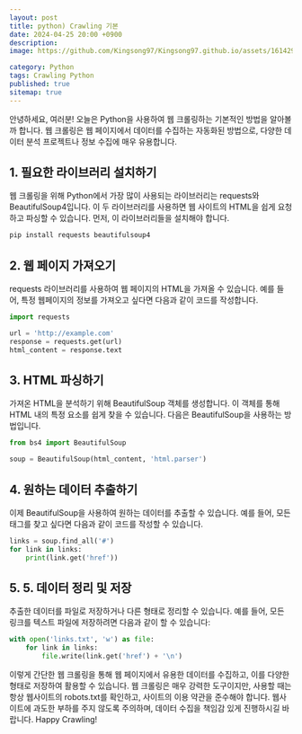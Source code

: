 ```yaml
---
layout: post
title: python) Crawling 기본
date: 2024-04-25 20:00 +0900
description: 
image: https://github.com/Kingsong97/Kingsong97.github.io/assets/161429740/db65de14-dc59-4576-8cec-82acc61d8013

category: Python
tags: Crawling Python
published: true
sitemap: true
---
```

안녕하세요, 여러분! 오늘은 Python을 사용하여 웹 크롤링하는 기본적인 방법을 알아볼까 합니다. 웹 크롤링은 웹 페이지에서 데이터를 수집하는 자동화된 방법으로, 다양한 데이터 분석 프로젝트나 정보 수집에 매우 유용합니다.

## 1. 필요한 라이브러리 설치하기
웹 크롤링을 위해 Python에서 가장 많이 사용되는 라이브러리는 requests와 BeautifulSoup4입니다. 이 두 라이브러리를 사용하면 웹 사이트의 HTML을 쉽게 요청하고 파싱할 수 있습니다. 먼저, 이 라이브러리들을 설치해야 합니다.

```bash
pip install requests beautifulsoup4
```

## 2. 웹 페이지 가져오기
requests 라이브러리를 사용하여 웹 페이지의 HTML을 가져올 수 있습니다. 예를 들어, 특정 웹페이지의 정보를 가져오고 싶다면 다음과 같이 코드를 작성합니다.

```python
import requests

url = 'http://example.com'
response = requests.get(url)
html_content = response.text
```
## 3. HTML 파싱하기
가져온 HTML을 분석하기 위해 BeautifulSoup 객체를 생성합니다. 이 객체를 통해 HTML 내의 특정 요소를 쉽게 찾을 수 있습니다. 다음은 BeautifulSoup을 사용하는 방법입니다.

```python
from bs4 import BeautifulSoup

soup = BeautifulSoup(html_content, 'html.parser')
```

## 4. 원하는 데이터 추출하기
이제 BeautifulSoup을 사용하여 원하는 데이터를 추출할 수 있습니다. 예를 들어, 모든 <a> 태그를 찾고 싶다면 다음과 같이 코드를 작성할 수 있습니다.

```python
links = soup.find_all('#')
for link in links:
    print(link.get('href'))
```

## 5. 5. 데이터 정리 및 저장
추출한 데이터를 파일로 저장하거나 다른 형태로 정리할 수 있습니다. 예를 들어, 모든 링크를 텍스트 파일에 저장하려면 다음과 같이 할 수 있습니다:

```python
with open('links.txt', 'w') as file:
    for link in links:
        file.write(link.get('href') + '\n')
```

이렇게 간단한 웹 크롤링을 통해 웹 페이지에서 유용한 데이터를 수집하고, 이를 다양한 형태로 저장하여 활용할 수 있습니다. 웹 크롤링은 매우 강력한 도구이지만, 사용할 때는 항상 웹사이트의 robots.txt를 확인하고, 사이트의 이용 약관을 준수해야 합니다. 웹사이트에 과도한 부하를 주지 않도록 주의하며, 데이터 수집을 책임감 있게 진행하시길 바랍니다. Happy Crawling!
